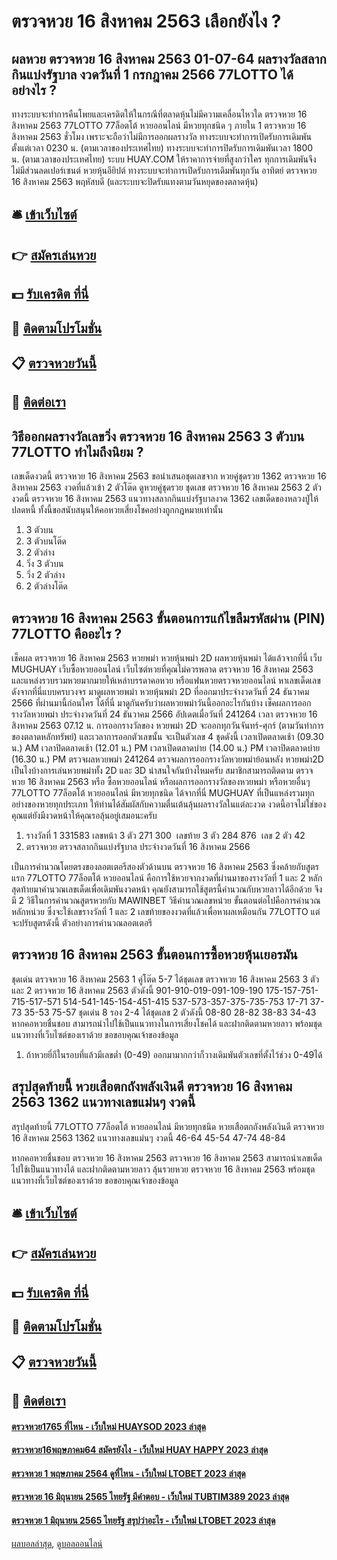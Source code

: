 # ตรวจหวย 16 สิงหาคม 2563 เลือกยังไง ?
## ผลหวย ตรวจหวย 16 สิงหาคม 2563 01-07-64 ผลรางวัลสลากกินแบ่งรัฐบาล งวดวันที่ 1 กรกฎาคม 2566 77LOTTO ได้อย่างไร ?
ทางระบบจะทำการคืนโพยและเครดิตให้ในกรณีที่ตลาดหุ้นไม่มีความเคลื่อนไหวใด ตรวจหวย 16 สิงหาคม 2563 77LOTTO 77ล็อตโต้ หวยออนไลน์ มีหวยทุกชนิด ๆ ภายใน 1 ตรวจหวย 16 สิงหาคม 2563 ชั่วโมง เพราะจะถือว่าไม่มีการออกผลรางวัล
ทางระบบจะทำการเปิดรับการเดิมพันตั้งแต่เวลา 0230 น. (ตามเวลาของประเทศไทย)
ทางระบบจะทำการปิดรับการเดิมพันเวลา 1800 น. (ตามเวลาของประเทศไทย)
ระบบ HUAY.COM ให้ราคาการจ่ายที่สูงกว่าใคร ทุกการเดิมพันจึงไม่มีส่วนลดเปอร์เซนต์
หวยหุ้นอียิปต์ ทางระบบจะทำการเปิดรับการเดิมพันทุกวัน อาทิตย์ ตรวจหวย 16 สิงหาคม 2563 พฤหัสบดี (และระบบจะปิดรับแทงตามวันหยุดของตลาดหุ้น)

## 🛎 [เข้าเว็บไซต์](https://bit.ly/3BG5bNw)
## 👉 [สมัครเล่นหวย](https://bit.ly/3BG5bNw)
## 💵 [รับเครดิต ที่นี่](https://bit.ly/3C3mvgS)
## 👑 [ติดตามโปรโมชั่น](https://bit.ly/3C3mvgS)
## 📋 [ตรวจหวยวันนี้](https://bit.ly/3C3mvgS)
## 📱 [ติดต่อเรา](https://bit.ly/3C3mvgS)

## วิธีออกผลรางวัลเลขวิ่ง ตรวจหวย 16 สิงหาคม 2563 3 ตัวบน 77LOTTO ทำไมถึงนิยม ?
เลขเด็ดงวดนี้ ตรวจหวย 16 สิงหาคม 2563 ขอนำเสนอชุดเลขจาก หวยคู่ชุดรวย 1362 ตรวจหวย 16 สิงหาคม 2563 งวดที่แล้วเข้า 2 ตัวโต๊ด ดูหวยคู่ชุดรวย ชุดเลข ตรวจหวย 16 สิงหาคม 2563 2 ตัวงวดนี้ ตรวจหวย 16 สิงหาคม 2563 แนวทางสลากกินแบ่งรัฐบาลงวด 1362 เลขเด็ดของหลวงปู่ให้ปลดหนี้ ทั้งนี้ขอสนับสนุนให้คอหวยเสี่ยงโชคอย่างถูกกฎหมายเท่านั้น
1. 3 ตัวบน
2. 3 ตัวบนโต๊ด
3. 2 ตัวล่าง
4. วิ่ง 3 ตัวบน
5. วิ่ง 2 ตัวล่าง
6. 2 ตัวล่างโต๊ด

## ตรวจหวย 16 สิงหาคม 2563 ขั้นตอนการแก้ไขลืมรหัสผ่าน (PIN) 77LOTTO คืออะไร ?
เช็คผล ตรวจหวย 16 สิงหาคม 2563 หวยพม่า หวยหุ้นพม่า 2D ผลหวยหุ้นพม่า ได้แล้วจากที่นี่ เว็บ MUGHUAY เว็บซื้อหวยออนไลน์ เว็บไซต์หวยที่คุณไม่ควรพลาด ตรวจหวย 16 สิงหาคม 2563 และแหล่งรวบรวมหวยมากมายให้เหล่าบรรดาคอหวย หรือแฟนหวยตรวจหวยออนไลน์ หาเลขเด็ดเลขดังจากที่นี่แบบครบวงจร มาดูผลหวยพม่า หวยหุ้นพม่า 2D ที่ออกมาประจำงวดวันที่ 24 ธันวาคม 2566 ที่ผ่านมานี้ก่อนใคร ได้ที่นี่ มาดูกันครับว่าผลหวยพม่าวันนี้ออกอะไรกันบ้าง
เช็คผลการออกรางวัลหวยพม่า ประจำงวดวันที่ 24 ธันวาคม 2566
อัปเดตเมื่อวันที่ 241264 เวลา ตรวจหวย 16 สิงหาคม 2563 07.12 น.
การออกรางวัลของ หวยพม่า 2D จะออกทุกวันจันทร์-ศุกร์ (ตามวันทำการของตลาดหลักทรัพย์) และเวลาการออกตัวเลขนั้น จะเป็นตัวเลข 4 ชุดดังนี้
เวลาเปิดตลาดเช้า (09.30 น.) AM
เวลาปิดตลาดเช้า (12.01 น.) PM
เวลาเปิดตลาดบ่าย (14.00 น.) PM
เวลาปิดตลาดบ่าย (16.30 น.) PM
ตรวจผลหวยพม่า 241264 ตรวจผลการออกรางวัลหวยพม่าย้อนหลัง หวยพม่า2D เป็นไงบ้างการเล่นหวยพม่าทั้ง 2D และ 3D น่าสนใจกันบ้างไหมครับ สมาชิกสามารถติดตาม ตรวจหวย 16 สิงหาคม 2563 หรือ ซื้อหวยออนไลน์ หรือผลการออกรางวัลของหวยพม่า หรือหวยอื่นๆ 77LOTTO 77ล็อตโต้ หวยออนไลน์ มีหวยทุกชนิด ได้จากที่นี่ MUGHUAY ที่เป็นแหล่งรวมทุกอย่างของหวยทุกประเภท ให้ท่านได้สัมผัสกับความตื่นเต้นลุ้นผลรางวัลในแต่ละงวด งวดนี้อาจไม่ใช่ของคุณแต่ยังมีงวดหน้าให้คุณรอลุ้นอยู่เสมอนะครับ
1. รางวัลที่ 1 331583 เลขหน้า 3 ตัว 271 300  เลขท้าย 3 ตัว 284 876  เลข 2 ตัว 42
2. ตรวจหวย ตรวจสลากกินแบ่งรัฐบาล ประจำงวดวันที่ 16 สิงหาคม 2566

เป็นการคำนวณโดยตรงของลอตเตอรีสองตัวด้านบน ตรวจหวย 16 สิงหาคม 2563 ซึ่งคล้ายกับสูตรแรก 77LOTTO 77ล็อตโต้ หวยออนไลน์ คือการใช้หวยจากงวดที่ผ่านมาของรางวัลที่ 1 และ 2 หลักสุดท้ายมาคำนวณเลขเด็ดเพื่อเดิมพันงวดหน้า คุณยังสามารถใช้สูตรนี้คำนวณกับหวยลาวได้อีกด้วย จึงมี 2 วิธีในการคำนวณสูตรหวยกับ MAWINBET
วิธีคำนวณเลขหน่วย
ขั้นตอนต่อไปคือการคำนวณหลักหน่วย ซึ่งจะใช้เลขรางวัลที่ 1 และ 2 เลขท้ายของงวดที่แล้วเพื่อหาผลเหมือนกัน 77LOTTO แต่จะปรับสูตรดังนี้
ตัวอย่างการคำนวณลอตเตอรี

## ตรวจหวย 16 สิงหาคม 2563 ขั้นตอนการซื้อหวยหุ้นเยอรมัน
ชุดเด่น ตรวจหวย 16 สิงหาคม 2563 1 คู่โต๊ด 5-7 ได้ชุดเลข ตรวจหวย 16 สิงหาคม 2563 3 ตัว และ 2 ตรวจหวย 16 สิงหาคม 2563 ตัวดังนี้
901-910-019-091-109-190
175-157-751-715-517-571
514-541-145-154-451-415
537-573-357-375-735-753
17-71
37-73
35-53
75-57
ชุดเด่น 8 รอง 2-4 ได้ชุดเลข 2 ตัวดังนี้
08-80
28-82
38-83
34-43
หากคอหวยชื่นชอบ สามารถนำไปใช้เป็นแนวทางในการเสี่ยงโชคได้ และฝากติดตามหวยลาว พร้อมชุดแนวทางที่เว็บไซต์ของเราด้วย
ขอขอบคุณเจ้าของข้อมูล
1. ถ้าหวยยี่กีในรอบที่แล้วมีเลขต่ำ (0-49) ออกมามากกว่าก็วางเดิมพันตัวเลขที่ตั้งไว้ช่วง 0-49ได้

## สรุปสุดท้ายนี้ หวยเสือตกถังพลังเงินดี ตรวจหวย 16 สิงหาคม 2563 1362 แนวทางเลขแม่นๆ งวดนี้
สรุปสุดท้ายนี้ 77LOTTO 77ล็อตโต้ หวยออนไลน์ มีหวยทุกชนิด หวยเสือตกถังพลังเงินดี ตรวจหวย 16 สิงหาคม 2563 1362 แนวทางเลขแม่นๆ งวดนี้ 46-64
45-54
47-74
48-84

หากคอหวยชื่นชอบ ตรวจหวย 16 สิงหาคม 2563 ตรวจหวย 16 สิงหาคม 2563 สามารถนำเลขเด็ดไปใช้เป็นแนวทางได้ และฝากติดตามหวยลาว ลุ้นรวยหวย ตรวจหวย 16 สิงหาคม 2563 พร้อมชุดแนวทางที่เว็บไซต์ของเราด้วย
ขอขอบคุณเจ้าของข้อมูล

## 🛎 [เข้าเว็บไซต์](https://bit.ly/3BG5bNw)
## 👉 [สมัครเล่นหวย](https://bit.ly/3BG5bNw)
## 💵 [รับเครดิต ที่นี่](https://bit.ly/3C3mvgS)
## 👑 [ติดตามโปรโมชั่น](https://bit.ly/3C3mvgS)
## 📋 [ตรวจหวยวันนี้](https://bit.ly/3C3mvgS)
## 📱 [ติดต่อเรา](https://bit.ly/3C3mvgS)

#### [ตรวจหวย1765 ที่ไหน - เว็บใหม่ HUAYSOD 2023 ล่าสุด](https://atom.io/themes/ตรวจหวย1765%20ที่ไหน%20-%20เว็บใหม่%20huaysod%202023%20ล่าสุด)
#### [ตรวจหวย16พฤษภาคม64 สมัครยังไง - เว็บใหม่ HUAY HAPPY 2023 ล่าสุด](https://atom.io/themes/ตรวจหวย16พฤษภาคม64%20สมัครยังไง%20-%20เว็บใหม่%20huay%20happy%202023%20ล่าสุด)
#### [ตรวจหวย 1 พฤษภาคม 2564 ดูที่ไหน - เว็บใหม่ LTOBET 2023 ล่าสุด](https://atom.io/themes/ตรวจหวย%201%20พฤษภาคม%202564%20ดูที่ไหน%20-%20เว็บใหม่%20ltobet%202023%20ล่าสุด)
#### [ตรวจหวย 16 มิถุนายน 2565 ไทยรัฐ มีคำตอบ - เว็บใหม่ TUBTIM389 2023 ล่าสุด](https://atom.io/themes/ตรวจหวย%2016%20มิถุนายน%202565%20ไทยรัฐ%20มีคำตอบ%20-%20เว็บใหม่%20tubtim389%202023%20ล่าสุด)
#### [ตรวจหวย 1 มิถุนายน 2565 ไทยรัฐ สรุปว่าอะไร - เว็บใหม่ LTOBET 2023 ล่าสุด](https://atom.io/themes/ตรวจหวย%201%20มิถุนายน%202565%20ไทยรัฐ%20สรุปว่าอะไร%20-%20เว็บใหม่%20ltobet%202023%20ล่าสุด)

[ผลบอลล่าสุด](https://siamsport.tv "ผลบอลล่าสุด"), [ดูบอลออนไลน์](https://siamsport.tv/ดูบอลสด "ดูบอลออนไลน์")